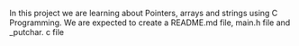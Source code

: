 In this project we are learning about Pointers, arrays and strings using C
Programming.
We are expected to create a README.md file, main.h file and _putchar. c file
